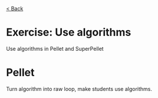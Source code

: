 [< Back](../exercises.md)

# Exercise: Use algorithms

Use algorithms in Pellet and SuperPellet

# Pellet

Turn algorithm into raw loop, make students use algorithms.